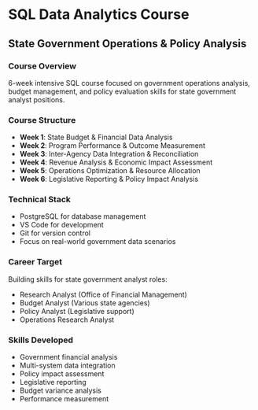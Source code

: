 # SQL Data Analytics Course
## State Government Operations & Policy Analysis

### Course Overview
6-week intensive SQL course focused on government operations analysis, budget management, and policy evaluation skills for state government analyst positions.

### Course Structure
- **Week 1**: State Budget & Financial Data Analysis
- **Week 2**: Program Performance & Outcome Measurement  
- **Week 3**: Inter-Agency Data Integration & Reconciliation
- **Week 4**: Revenue Analysis & Economic Impact Assessment
- **Week 5**: Operations Optimization & Resource Allocation
- **Week 6**: Legislative Reporting & Policy Impact Analysis

### Technical Stack
- PostgreSQL for database management
- VS Code for development
- Git for version control
- Focus on real-world government data scenarios

### Career Target
Building skills for state government analyst roles:
- Research Analyst (Office of Financial Management)
- Budget Analyst (Various state agencies)
- Policy Analyst (Legislative support)
- Operations Research Analyst

### Skills Developed
- Government financial analysis
- Multi-system data integration
- Policy impact assessment
- Legislative reporting
- Budget variance analysis
- Performance measurement